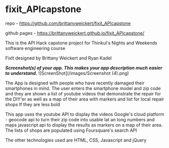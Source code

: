 # fixit_APIcapstone

repo - https://github.com/brittanyweickert/fixit_APIcapstone

github pages - https://brittanyweickert.github.io/fixit_APIcapstone/

This is the API Hack capstone project for Thinkul's Nights and Weekends software engineering course

FixIt
designed by Brittany Weickert and Ryan Kadel

***Screenshot(s) of your app. This makes your app description much easier to understand.***
![ScreenShot](/images/Screenshot (4).png)



The App is designed with people who have recently damaged their smartphones in mind.
The user enters the smartphone model and zip code and they are shown a list of youtube videos that demonstrate the repair for the DIY'er
as well as a map of their area with markers and list for local repair shops If they are less bold

This app uses the youtube API to display the videos
Google's cloud platform - geocode api to turn their zip code into usable lat an long numbers
and maps javascript api to display the results as markers on a map of their area.
The lists of shops are populated using Foursquare's search API

The other technologies used are HTML, CSS, Javascript and jQuery



